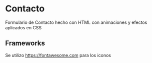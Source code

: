 
# Contacto

Formulario de Contacto hecho con HTML con animaciones y efectos aplicados en CSS


## Frameworks

Se utilizo https://fontawesome.com para los iconos